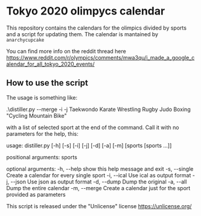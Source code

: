 # Tokyo 2020 olimpycs calendar

This repository contains the calendars for the olimpics divided by sports and a script for updating them.
The calendar is mantained by `anarchycupcake` 

You can find more info on the reddit thread here https://www.reddit.com/r/olympics/comments/mwa3qu/i_made_a_google_calendar_for_all_tokyo_2020_events/

## How to use the script
The usage is something like:

.\distiller.py --merge -i -j Taekwondo Karate Wrestling Rugby Judo Boxing "Cycling Mountain Bike"

with a list of selected sport at the end of the command. Call it with no parameters for the help, this:

usage: distiller.py [-h] [-s] [-i] [-j] [-d] [-a] [-m] [sports [sports ...]]

positional arguments:
  sports

optional arguments:
  -h, --help    show this help message and exit
  -s, --single  Create a calendar for every single sport
  -i, --ical    Use ical as output format
  -j, --json    Use json as output format
  -d, --dump    Dump the original
  -a, --all     Dump the entire calendar
  -m, --merge   Create a calendar just for the sport provided as parameters

This script is released under the "Unlicense" license https://unlicense.org/